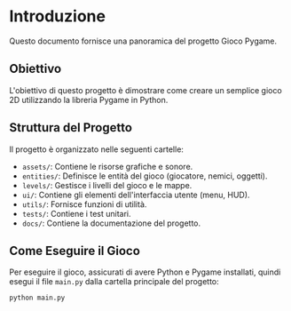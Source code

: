 # Introduzione

Questo documento fornisce una panoramica del progetto Gioco Pygame.

## Obiettivo
L'obiettivo di questo progetto è dimostrare come creare un semplice gioco 2D utilizzando la libreria Pygame in Python.

## Struttura del Progetto
Il progetto è organizzato nelle seguenti cartelle:
- `assets/`: Contiene le risorse grafiche e sonore.
- `entities/`: Definisce le entità del gioco (giocatore, nemici, oggetti).
- `levels/`: Gestisce i livelli del gioco e le mappe.
- `ui/`: Contiene gli elementi dell'interfaccia utente (menu, HUD).
- `utils/`: Fornisce funzioni di utilità.
- `tests/`: Contiene i test unitari.
- `docs/`: Contiene la documentazione del progetto.

## Come Eseguire il Gioco
Per eseguire il gioco, assicurati di avere Python e Pygame installati, quindi esegui il file `main.py` dalla cartella principale del progetto:
```bash
python main.py
```
